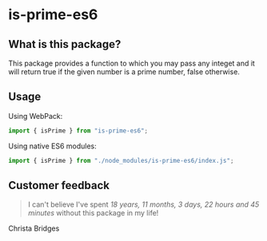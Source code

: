 # is-prime-es6

## What is this package?

This package provides a function to which you may pass any integet and it will return true if the given number is a prime number, false otherwise. 

## Usage

Using WebPack:

```js
import { isPrime } from "is-prime-es6";
```

Using native ES6 modules:

```js
import { isPrime } from "./node_modules/is-prime-es6/index.js";
```

## Customer feedback

> I can't believe I've spent _18 years, 11 months, 3 days, 22 hours and 45 minutes_ without this package in my life!

Christa Bridges
